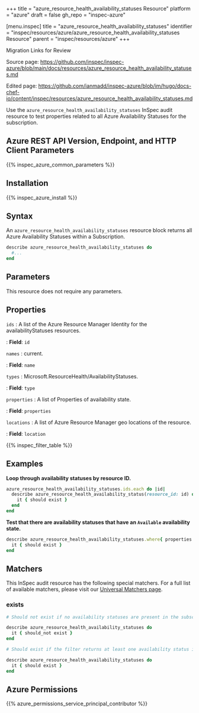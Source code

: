 +++
title = "azure_resource_health_availability_statuses Resource"
platform = "azure"
draft = false
gh_repo = "inspec-azure"

[menu.inspec]
title = "azure_resource_health_availability_statuses"
identifier = "inspec/resources/azure/azure_resource_health_availability_statuses Resource"
parent = "inspec/resources/azure"
+++

<div class="admonition-note">
<p class="admonition-note-title">Migration Links for Review</p>
<div class="admonition-note-text">
<p>Source page: <a href="https://github.com/inspec/inspec-azure/blob/main/docs/resources/azure_resource_health_availability_statuses.md">https://github.com/inspec/inspec-azure/blob/main/docs/resources/azure_resource_health_availability_statuses.md</a></p>
<p>Edited page: <a href="https://github.com/ianmadd/inspec-azure/blob/im/hugo/docs-chef-io/content/inspec/resources/azure_resource_health_availability_statuses.md">https://github.com/ianmadd/inspec-azure/blob/im/hugo/docs-chef-io/content/inspec/resources/azure_resource_health_availability_statuses.md</a></p>
</div>
</div>


Use the `azure_resource_health_availability_statuses` InSpec audit resource to test properties related to all Azure Availability Statuses for the subscription.

## Azure REST API Version, Endpoint, and HTTP Client Parameters

{{% inspec_azure_common_parameters %}}

## Installation

{{% inspec_azure_install %}}

## Syntax

An `azure_resource_health_availability_statuses` resource block returns all Azure Availability Statuses within a Subscription.
```ruby
describe azure_resource_health_availability_statuses do
  #...
end
```

## Parameters

This resource does not require any parameters.

## Properties

`ids`
: A list of the Azure Resource Manager Identity for the availabilityStatuses resources.

: **Field**: `id`

`names`
: current.

: **Field**: `name`

`types`
: Microsoft.ResourceHealth/AvailabilityStatuses.

: **Field**: `type`

`properties`
: A list of Properties of availability state.

: **Field**: `properties`

`locations`
: A list of Azure Resource Manager geo locations of the resource.

: **Field**: `location`

{{% inspec_filter_table %}}

## Examples

**Loop through availability statuses by resource ID.**

```ruby
azure_resource_health_availability_statuses.ids.each do |id|
  describe azure_resource_health_availability_status(resource_id: id) do
    it { should exist }
  end
end
```

**Test that there are availability statuses that have an `Available` availability state.**

```ruby
describe azure_resource_health_availability_statuses.where{ properties.select{|prop| prop.availabilityState == 'Available' } } do
  it { should exist }
end
```

## Matchers

This InSpec audit resource has the following special matchers. For a full list of available matchers, please visit our [Universal Matchers page](https://www.inspec.io/docs/reference/matchers/).

### exists

```ruby
# Should not exist if no availability statuses are present in the subscription

describe azure_resource_health_availability_statuses do
  it { should_not exist }
end

# Should exist if the filter returns at least one availability status in the subscription

describe azure_resource_health_availability_statuses do
  it { should exist }
end
```

## Azure Permissions

{{% azure_permissions_service_principal_contributor %}}
